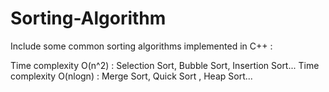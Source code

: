 # Sorting-Algorithm

Include some common sorting algorithms implemented in C++ :

Time complexity O(n^2) : Selection Sort, Bubble Sort, Insertion Sort...
Time complexity O(nlogn) : Merge Sort, Quick Sort , Heap Sort...
